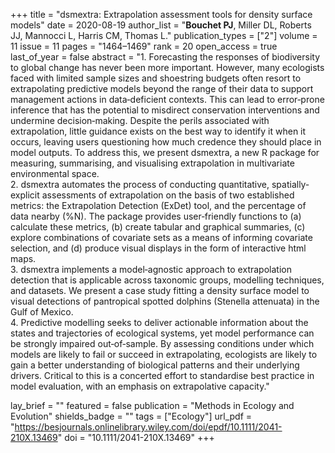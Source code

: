 +++
title = "dsmextra: Extrapolation assessment tools for density surface models"
date = 2020-08-19
author_list = "<b>Bouchet PJ</b>, Miller DL, Roberts JJ, Mannocci L, Harris CM, Thomas L."
publication_types = ["2"]
volume = 11
issue = 11
pages = "1464–1469"
rank = 20
open_access = true
last_of_year = false
abstract = "1. Forecasting the responses of biodiversity to global change has never been more important. However, many ecologists faced with limited sample sizes and shoestring budgets often resort to extrapolating predictive models beyond the range of their data to support management actions in data‐deficient contexts. This can lead to error‐prone inference that has the potential to misdirect conservation interventions and undermine decision‐making. Despite the perils associated with extrapolation, little guidance exists on the best way to identify it when it occurs, leaving users questioning how much credence they should place in model outputs. To address this, we present dsmextra, a new R package for measuring, summarising, and visualising extrapolation in multivariate environmental space. <br> 2. dsmextra automates the process of conducting quantitative, spatially‐explicit assessments of extrapolation on the basis of two established metrics: the Extrapolation Detection (ExDet) tool, and the percentage of data nearby (%N). The package provides user‐friendly functions to (a) calculate these metrics, (b) create tabular and graphical summaries, (c) explore combinations of covariate sets as a means of informing covariate selection, and (d) produce visual displays in the form of interactive html maps. <br> 3. dsmextra implements a model‐agnostic approach to extrapolation detection that is applicable across taxonomic groups, modelling techniques, and datasets. We present a case study fitting a density surface model to visual detections of pantropical spotted dolphins (Stenella attenuata) in the Gulf of Mexico. <br> 4. Predictive modelling seeks to deliver actionable information about the states and trajectories of ecological systems, yet model performance can be strongly impaired out‐of‐sample. By assessing conditions under which models are likely to fail or succeed in extrapolating, ecologists are likely to gain a better understanding of biological patterns and their underlying drivers. Critical to this is a concerted effort to standardise best practice in model evaluation, with an emphasis on extrapolative capacity."

lay_brief = "" 
featured = false
publication = "Methods in Ecology and Evolution"
shields_badge = ""
tags = ["Ecology"]
url_pdf = "https://besjournals.onlinelibrary.wiley.com/doi/epdf/10.1111/2041-210X.13469"
doi = "10.1111/2041-210X.13469"
+++

